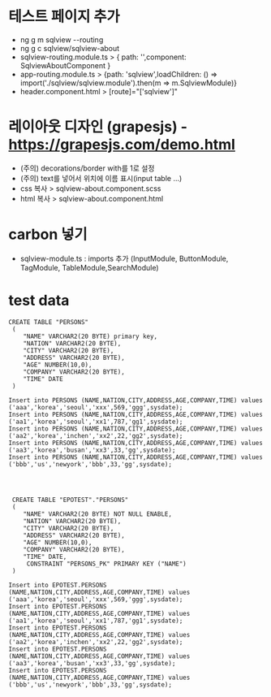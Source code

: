 # 테스트 페이지 추가
- ng g m sqlview --routing
- ng g c sqlview/sqlview-about
- sqlview-routing.module.ts > { path: '',component: SqlviewAboutComponent }
- app-routing.module.ts > {path: 'sqlview',loadChildren: () => import('./sqlview/sqlview.module').then(m => m.SqlviewModule)}
- header.component.html > [route]="['sqlview']"

# 레이아웃 디자인 (grapesjs) - https://grapesjs.com/demo.html 
- (주의) decorations/border with를 1로 설정
- (주의) text를 넣어서 위치에 이름 표시(input table ...)
- css 복사 > sqlview-about.component.scss
- html 복사 > sqlview-about.component.html

# carbon 넣기
- sqlview-module.ts : imports 추가 (InputModule, ButtonModule, TagModule, TableModule,SearchModule)



# test data
```
CREATE TABLE "PERSONS"
 (	
    "NAME" VARCHAR2(20 BYTE) primary key,
	"NATION" VARCHAR2(20 BYTE), 
	"CITY" VARCHAR2(20 BYTE), 
	"ADDRESS" VARCHAR2(20 BYTE), 
	"AGE" NUMBER(10,0), 
	"COMPANY" VARCHAR2(20 BYTE), 
	"TIME" DATE
 )

Insert into PERSONS (NAME,NATION,CITY,ADDRESS,AGE,COMPANY,TIME) values ('aaa','korea','seoul','xxx',569,'ggg',sysdate);
Insert into PERSONS (NAME,NATION,CITY,ADDRESS,AGE,COMPANY,TIME) values ('aa1','korea','seoul','xx1',787,'gg1',sysdate);
Insert into PERSONS (NAME,NATION,CITY,ADDRESS,AGE,COMPANY,TIME) values ('aa2','korea','inchen','xx2',22,'gg2',sysdate);
Insert into PERSONS (NAME,NATION,CITY,ADDRESS,AGE,COMPANY,TIME) values ('aa3','korea','busan','xx3',33,'gg',sysdate);
Insert into PERSONS (NAME,NATION,CITY,ADDRESS,AGE,COMPANY,TIME) values ('bbb','us','newyork','bbb',33,'gg',sysdate);




 CREATE TABLE "EPOTEST"."PERSONS"
 (	
    "NAME" VARCHAR2(20 BYTE) NOT NULL ENABLE, 
	"NATION" VARCHAR2(20 BYTE), 
	"CITY" VARCHAR2(20 BYTE), 
	"ADDRESS" VARCHAR2(20 BYTE), 
	"AGE" NUMBER(10,0), 
	"COMPANY" VARCHAR2(20 BYTE), 
	"TIME" DATE, 
	 CONSTRAINT "PERSONS_PK" PRIMARY KEY ("NAME")
 )

Insert into EPOTEST.PERSONS (NAME,NATION,CITY,ADDRESS,AGE,COMPANY,TIME) values ('aaa','korea','seoul','xxx',569,'ggg',sysdate);
Insert into EPOTEST.PERSONS (NAME,NATION,CITY,ADDRESS,AGE,COMPANY,TIME) values ('aa1','korea','seoul','xx1',787,'gg1',sysdate);
Insert into EPOTEST.PERSONS (NAME,NATION,CITY,ADDRESS,AGE,COMPANY,TIME) values ('aa2','korea','inchen','xx2',22,'gg2',sysdate);
Insert into EPOTEST.PERSONS (NAME,NATION,CITY,ADDRESS,AGE,COMPANY,TIME) values ('aa3','korea','busan','xx3',33,'gg',sysdate);
Insert into EPOTEST.PERSONS (NAME,NATION,CITY,ADDRESS,AGE,COMPANY,TIME) values ('bbb','us','newyork','bbb',33,'gg',sysdate);

```
